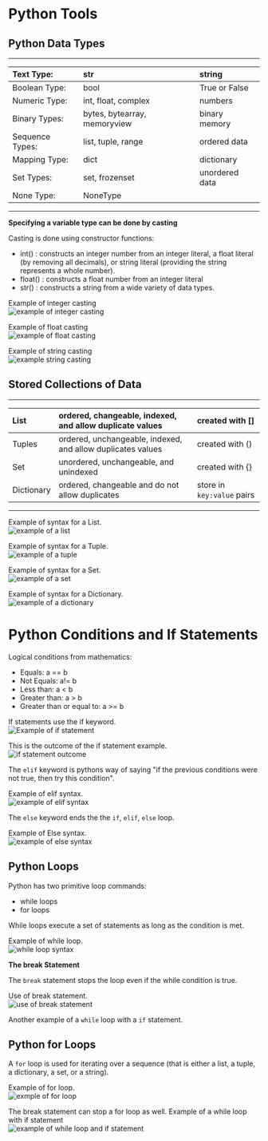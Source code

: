 # Python Tools

## Python Data Types

--- 
| Text Type:      | str                  | string       |
| :---            | :---                 | :---         |
| Boolean Type:   |  bool                | True or False         |
| Numeric Type:   |  int, float, complex | numbers      |
| Binary Types:   | bytes, bytearray, memoryview | binary memory         |
| Sequence Types: | list, tuple, range   | ordered data | 
| Mapping Type:   | dict                 | dictionary   |  
|Set Types:       | set, frozenset       | unordered data |
| None Type:      | NoneType             |   


---

**Specifying a variable type can be done by casting**

Casting is done using constructor functions:
- int() : constructs an integer number from an integer literal, a float literal (by removing all decimals), or string literal (providing the string represents a whole number).
- float() : constructs a float number from an integer literal
- str() : constructs a string from a wide variety of data types.

Example of integer casting<br>
![example of integer casting](image/integer_casting.png)

Example of float casting<br>
![example of float casting](image/float_casting.png)

Example of string casting<br>
![example string casting](image/string_casting.png)


## Stored Collections of Data


---
| List     | ordered, changeable, indexed, and allow duplicate values  | created with []      |
|:---      | :--- | :--- |
| Tuples   | ordered, unchangeable, indexed, and allow duplicates values | created with ()      |
| Set      | unordered, unchangeable, and unindexed | created with {}     |
| Dictionary | ordered, changeable and do not allow duplicates | store in `key:value` pairs     |
---

Example of syntax for a List.<br>
![example of a list](image/list_example.png)<br>

Example of syntax for a Tuple.<br>
![example of a tuple](image/tuple_example.png)<br>

Example of syntax for a Set.<br>
![example of a set](image/set_example.png)<br>

Example of syntax for a Dictionary.<br>
![example of a dictionary](image/dictionary_example.png)<br>

# Python Conditions and If Statements

Logical conditions from mathematics:
- Equals: a == b
- Not Equals: a!= b
- Less than: a < b
- Greater than: a > b
- Greater than or equal to: a >= b

If statements use the if keyword.
<br>
![Example of `if` statement](image/if_statement_example.png)<br>

This is the outcome of the if statement example.<br>
![if statement outcome](image/outcome_of_if_statement.png)<br>

The `elif` keyword is pythons way of saying "if the previous conditions were not true, then try this condition".

Example of elif syntax.<br>
![example of elif syntax](image/elif_example.png)<br>

The `else` keyword ends the the `if`, `elif`, `else` loop. 

Example of Else syntax.<br>
![example of else syntax](image/else_example.png)<br>

## Python Loops

Python has two primitive loop commands:
- while loops
- for loops

While loops execute a set of statements as long as the condition is met.

Example of while loop.<br>
![while loop syntax](image/while_loop_example.png)<br>

**The break Statement**

The `break` statement stops the loop even if the while condition is true.

Use of break statement.<br>
![use of break statement](image/break_statement.png)<br>

Another example of a `while` loop with a `if` statement.<br>


## Python for Loops

A `for` loop is used for iterating over a sequence (that is either a list, a tuple, a dictionary, a set, or a string).

Example of for loop.<br>
![exmple of for loop](image/for_loop.png)<br>

The break statement can stop a for loop as well.
Example of a while loop with if statement<br>
![example of while loop and if statement](image/while_if.png)<br>


